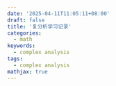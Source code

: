 ```yaml
---
date: '2025-04-11T11:05:11+08:00'
draft: false
title: '复分析学习记录'
categories:
  - math
keywords:
  - complex analysis
tags:
  - complex analysis
mathjax: true
---
```


